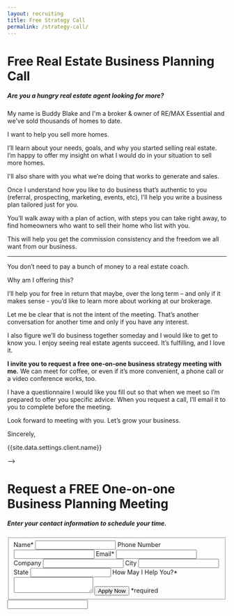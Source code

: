 ```yaml
---
layout: recruiting
title: Free Strategy Call
permalink: /strategy-call/
---
```


<div class="recruiting-page"><h1 class="join-us">Free Real Estate Business Planning Call</h1><h5 class="join-us-subtitle">Are you a hungry real estate agent looking for more?</h5><!-- <p>Dear Fellow Agent:</p>

<p>Need direction and focus to sell more homes?</p>

<p>I’ll meet with you one-on-one to help you write a business plan you can implement immediately to generate leads, appointments, and sales.</p>

<p><strong>I know how challenging it is to sell real estate.</strong></p>

<p>You have discount brokerages, competing agents, and hundreds of ways to get clients (all are not equal, I’ll tell you).</p>

<p>It can get overwhelming to stick to a consistent business plan that makes you money.</p>

<!--base32-41xja839dthprxb4cmg76x3jc5u6atvt5nr6gvvmdxtjwu3mdnp209bx40-base32--><p>My name is Buddy Blake and I'm a broker &amp; owner of RE/MAX Essential and we've sold thousands of homes to date.</p><p>I want to help you sell more homes.</p><p>I&rsquo;ll learn about your needs, goals, and why you started selling real estate. I&rsquo;m happy to offer my insight on what I would do in your situation to sell more homes.</p><p>I'll also share with you what we&rsquo;re doing that works to generate and sales.</p><p>Once I understand how you like to do business that&rsquo;s authentic to you (referral, prospecting, marketing, events, etc), I&rsquo;ll help you write a business plan tailored just for you.</p><p>You&rsquo;ll walk away with a plan of action, with steps you can take right away, to find homeowners who want to sell their home who list with you.</p><p>This will help you get the commission consistency and the freedom we all want from our business.<span class="quote"></span><span class="author"></span><span class="quote"></span><span class="author"></span><span class="quote"></span><br /><span class="author"></span></p><hr /><p>You don&rsquo;t need to pay a bunch of money to a real estate coach.</p><p>Why am I offering this?</p><p>I&rsquo;ll help you for free in return that maybe, over the long term &ndash; and only if it makes sense - you&rsquo;d like to learn more about working at our brokerage.</p><p>Let me be clear that is not the intent of the meeting. That&rsquo;s another conversation for another time and only if you have any interest.</p><p>I also figure we&rsquo;ll do business together someday and I would like to get to know you. I enjoy seeing real estate agents succeed. It&rsquo;s fulfilling, and I love it.</p><p><strong>I invite you to request a free one-on-one business strategy meeting with me.</strong> We can meet for coffee, or even if it&rsquo;s more convenient, a phone call or a video conference works, too.</p><p>I have a questionnaire I would like you fill out so that when we meet so I&rsquo;m prepared to offer you specific advice. When you request a call, I&rsquo;ll email it to you to complete before the meeting.</p><p>Look forward to meeting with you. Let&rsquo;s grow your business.</p><p>Sincerely,</p><p>{{site.data.settings.client.name}}</p>--&gt;<h1 class="join-us">Request a FREE One-on-one Business Planning Meeting</h1><h5 class="join-us-subtitle">Enter your contact information to schedule your time.</h5><form method="post" class="home-value cta-forms" action="https://formspree.io/{{site.data.settings.client.email}}" onsubmit="return setReturn()"><fieldset><label for="name">Name*</label> <input type="text" required="" name="name" /> <label for="phone">Phone Number </label> <input type="tel" name="phone" /> <label for="email">Email*</label> <input type="text" required="" name="email" /> <label for="company">Company </label> <input type="text" name="company" /> <label for="city">City </label> <input type="text" name="city" /> <label for="state">State </label> <input type="text" name="state" /> <label for="message">How May I Help You?* </label><textarea name="message" required=""></textarea> <input class="submit light-light" type="submit" value="Apply Now" name="submitrecruitingForm" /> <span class="asterisk">*required</span></fieldset><div class="hidden"><input type="hidden" value="{{site.data.settings.client.email}}" name="_to" /> <input type="hidden" value="Recruiting Contact Request Message From Your Vyral Careers and Training Video Blog" name="_subject" /> <input type="text" name="_gotcha" /></div></form></div>